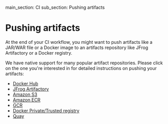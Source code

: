 main_section: CI
sub_section: Pushing artifacts

# Pushing artifacts

At the end of your CI workflow, you might want to push artifacts like a JAR/WAR file or a Docker image to an artifacts repository like JFrog Artifactory or a Docker registry.

We have native support for many popular artifact repositories. Please click on the one you're interested in for detailed instructions on pushing your artifacts:

- [Docker Hub](push-docker-hub/)
- [JFrog Artifactory](push-to-artifactory/)
- [Amazon S3](push-to-s3/)
- [Amazon ECR](push-amazon-ecr/)
- [GCR](push-gcr/)
- [Docker Private/Trusted registry](push-docker-private-registry/)
- [Quay](push-quay/)
